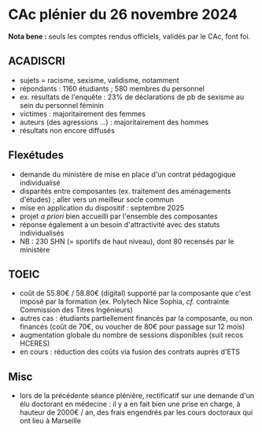 # CAc plénier du 26 novembre 2024

**Nota bene :** seuls les comptes rendus officiels, validés par le CAc, font foi.

##  ACADISCRI

- sujets = racisme, sexisme, validisme, notamment
- répondants : 1160 étudiants ; 580 membres du personnel
- ex. résultats de l'enquête : 23% de déclarations de pb de sexisme au sein du personnel féminin
- victimes : majoritairement des femmes
- auteurs (des agressions ...) : majoritairement des hommes
- résultats non encore diffusés

## Flexétudes

- demande du ministère de mise en place d'un contrat pédagogique individualisé
- disparités entre composantes (ex. traitement des aménagements d'études) ; aller vers un meilleur socle commun
- mise en application du dispositif : septembre 2025
- projet *a priori* bien accueilli par l'ensemble des composantes
- réponse également à un besoin d'attractivité avec des statuts individualisés
- NB : 230 SHN (= sportifs de haut niveau), dont 80 recensés par le ministère

## TOEIC

- coût de $55.80€$ / $58.80€$ (digital) supporté par la composante que c'est imposé par la formation (ex. Polytech Nice Sophia, *cf.* contrainte Commission des Titres Ingénieurs)
- autres cas : étudiants partiellement financés par la composante, ou non financés (coût de $70€$, ou voucher de $80€$ pour passage sur 12 mois)
- augmentation globale du nombre de sessions disponibles (suit recos HCERES)
- en cours : réduction des coûts via fusion des contrats auprès d'ETS

## Misc

- lors de la précédente séance plénière, rectificatif sur une demande d'un élu doctorant en médecine : il y a en fait bien une prise en charge, à hauteur de 2000€ / an, des frais engendrés par les cours doctoraux qui ont lieu à Marseille
